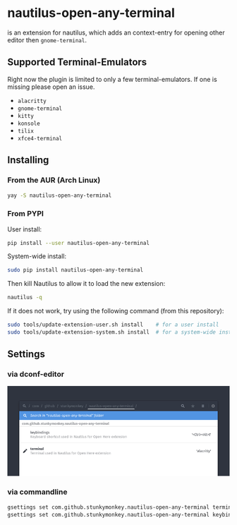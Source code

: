 # nautilus-open-any-terminal

is an extension for nautilus, which adds an context-entry for opening other editor then `gnome-terminal`.

## Supported Terminal-Emulators

Right now the plugin is limited to only a few terminal-emulators. If one is missing please open an issue.

- `alacritty`
- `gnome-terminal`
- `kitty`
- `konsole`
- `tilix`
- `xfce4-terminal`

## Installing

### From the AUR (Arch Linux)

```bash
yay -S nautilus-open-any-terminal
```


### From PYPI

User install:

```bash
pip install --user nautilus-open-any-terminal
```

System-wide install:

```bash
sudo pip install nautilus-open-any-terminal
```

Then kill Nautilus to allow it to load the new extension:

```bash
nautilus -q
```

If it does not work, try using the following command (from this repository):

```bash
sudo tools/update-extension-user.sh install    # for a user install
sudo tools/update-extension-system.sh install  # for a system-wide install
```

## Settings

### via dconf-editor

![](dconf.png)

### via commandline

```bash
gsettings set com.github.stunkymonkey.nautilus-open-any-terminal terminal alacritty
gsettings set com.github.stunkymonkey.nautilus-open-any-terminal keybindings '<Ctrl><Alt>t'
```


